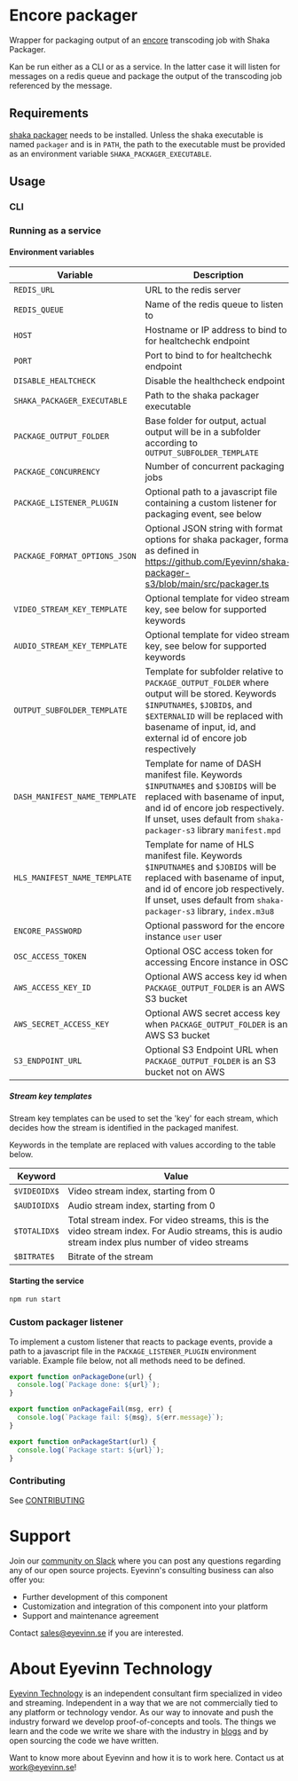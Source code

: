 # Encore packager

Wrapper for packaging output of an [encore](https://github.com/svt/encore) transcoding job with Shaka Packager.

Kan be run either as a CLI or as a service. In the latter case it will listen for messages on a redis queue and
package the output of the transcoding job referenced by the message.

## Requirements

[shaka packager](https://github.com/shaka-project/shaka-packager) needs to be installed. Unless the shaka executable is named `packager` and is in `PATH`, the path to the executable must be provided as an environment variable `SHAKA_PACKAGER_EXECUTABLE`.

## Usage

### CLI

### Running as a service

#### Environment variables

| Variable                      | Description                                                                                                                                                                                                                          | Default value            |
| ----------------------------- | ------------------------------------------------------------------------------------------------------------------------------------------------------------------------------------------------------------------------------------ | ------------------------ |
| `REDIS_URL`                   | URL to the redis server                                                                                                                                                                                                              | `redis://localhost:6379` |
| `REDIS_QUEUE`                 | Name of the redis queue to listen to                                                                                                                                                                                                 | `packaging-queue`        |
| `HOST`                        | Hostname or IP address to bind to for healtchechk endpoint                                                                                                                                                                           | `0.0.0.0`                |
| `PORT`                        | Port to bind to for healtchechk endpoint                                                                                                                                                                                             | `8000`                   |
| `DISABLE_HEALTCHECK`          | Disable the healthcheck endpoint                                                                                                                                                                                                     | `false`                  |
| `SHAKA_PACKAGER_EXECUTABLE`   | Path to the shaka packager executable                                                                                                                                                                                                | `packager`               |
| `PACKAGE_OUTPUT_FOLDER`       | Base folder for output, actual output will be in a subfolder according to `OUTPUT_SUBFOLDER_TEMPLATE`                                                                                                                                | `packaged`               |
| `PACKAGE_CONCURRENCY`         | Number of concurrent packaging jobs                                                                                                                                                                                                  | `1`                      |
| `PACKAGE_LISTENER_PLUGIN`     | Optional path to a javascript file containing a custom listener for packaging event, see below                                                                                                                                       |                          |
| `PACKAGE_FORMAT_OPTIONS_JSON` | Optional JSON string with format options for shaka packager, format as defined in https://github.com/Eyevinn/shaka-packager-s3/blob/main/src/packager.ts                                                                             |
| `VIDEO_STREAM_KEY_TEMPLATE`   | Optional template for video stream key, see below for supported keywords                                                                                                                                                             | `$VIDEOIDX$_$BITRATE$`   |
| `AUDIO_STREAM_KEY_TEMPLATE`   | Optional template for video stream key, see below for supported keywords                                                                                                                                                             | `$AUDIOIDX$`             |
| `OUTPUT_SUBFOLDER_TEMPLATE`   | Template for subfolder relative to `PACKAGE_OUTPUT_FOLDER` where output will be stored. Keywords `$INPUTNAME$`, `$JOBID$`, and `$EXTERNALID` will be replaced with basename of input, id, and external id of encore job respectively | `$INPUTNAME$/$JOBID$`    |
| `DASH_MANIFEST_NAME_TEMPLATE` | Template for name of DASH manifest file. Keywords `$INPUTNAME$` and `$JOBID$` will be replaced with basename of input, and id of encore job respectively. If unset, uses default from `shaka-packager-s3` library `manifest.mpd`     |                          |
| `HLS_MANIFEST_NAME_TEMPLATE`  | Template for name of HLS manifest file. Keywords `$INPUTNAME$` and `$JOBID$` will be replaced with basename of input, and id of encore job respectively. If unset, uses default from `shaka-packager-s3` library, `index.m3u8`       |                          |
| `ENCORE_PASSWORD`             | Optional password for the encore instance `user` user                                                                                                                                                                                |                          |
| `OSC_ACCESS_TOKEN`            | Optional OSC access token for accessing Encore instance in OSC                                                                                                                                                                       |                          |
| `AWS_ACCESS_KEY_ID`           | Optional AWS access key id when `PACKAGE_OUTPUT_FOLDER` is an AWS S3 bucket                                                                                                                                                          |                          |
| `AWS_SECRET_ACCESS_KEY`       | Optional AWS secret access key when `PACKAGE_OUTPUT_FOLDER` is an AWS S3 bucket                                                                                                                                                      |                          |
| `S3_ENDPOINT_URL`             | Optional S3 Endpoint URL when `PACKAGE_OUTPUT_FOLDER` is an S3 bucket not on AWS                                                                                                                                                     |

##### Stream key templates

Stream key templates can be used to set the 'key' for each stream, which decides how the stream is identified in the packaged manifest.

Keywords in the template are replaced with values according to the table below.

| Keyword      | Value                                                                                                                                             |
| ------------ | ------------------------------------------------------------------------------------------------------------------------------------------------- |
| `$VIDEOIDX$` | Video stream index, starting from 0                                                                                                               |
| `$AUDIOIDX$` | Audio stream index, starting from 0                                                                                                               |
| `$TOTALIDX$` | Total stream index. For video streams, this is the video stream index. For Audio streams, this is audio stream index plus number of video streams |
| `$BITRATE$`  | Bitrate of the stream                                                                                                                             |

#### Starting the service

```bash
npm run start
```

### Custom packager listener

To implement a custom listener that reacts to package events, provide a path to a javascript file
in the `PACKAGE_LISTENER_PLUGIN` environment variable. Example file below, not all methods need to be defined.

```javascript
export function onPackageDone(url) {
  console.log(`Package done: ${url}`);
}

export function onPackageFail(msg, err) {
  console.log(`Package fail: ${msg}, ${err.message}`);
}

export function onPackageStart(url) {
  console.log(`Package start: ${url}`);
}
```

<!--

## Requirements
Add any external project dependencies such as node.js version etc here

## Installation / Usage

Add clear instructions on how to use the project here

## Development

Add clear instructions on how to start development of the project here

-->

### Contributing

See [CONTRIBUTING](CONTRIBUTING.md)

# Support

Join our [community on Slack](http://slack.streamingtech.se) where you can post any questions regarding any of our open source projects. Eyevinn's consulting business can also offer you:

- Further development of this component
- Customization and integration of this component into your platform
- Support and maintenance agreement

Contact [sales@eyevinn.se](mailto:sales@eyevinn.se) if you are interested.

# About Eyevinn Technology

[Eyevinn Technology](https://www.eyevinntechnology.se) is an independent consultant firm specialized in video and streaming. Independent in a way that we are not commercially tied to any platform or technology vendor. As our way to innovate and push the industry forward we develop proof-of-concepts and tools. The things we learn and the code we write we share with the industry in [blogs](https://dev.to/video) and by open sourcing the code we have written.

Want to know more about Eyevinn and how it is to work here. Contact us at work@eyevinn.se!
